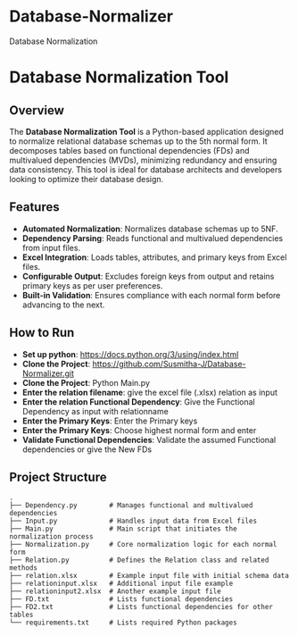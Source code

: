 # Database-Normalizer
Database Normalization

# Database Normalization Tool

## Overview

The **Database Normalization Tool** is a Python-based application designed to normalize relational database schemas up to the 5th normal form. It decomposes tables based on functional dependencies (FDs) and multivalued dependencies (MVDs), minimizing redundancy and ensuring data consistency. This tool is ideal for database architects and developers looking to optimize their database design.

## Features

- **Automated Normalization**: Normalizes database schemas up to 5NF.
- **Dependency Parsing**: Reads functional and multivalued dependencies from input files.
- **Excel Integration**: Loads tables, attributes, and primary keys from Excel files.
- **Configurable Output**: Excludes foreign keys from output and retains primary keys as per user preferences.
- **Built-in Validation**: Ensures compliance with each normal form before advancing to the next.

## How to Run
- **Set up python**: https://docs.python.org/3/using/index.html
- **Clone the Project**: https://github.com/Susmitha-J/Database-Normalizer.git
- **Clone the Project**: Python Main.py
- **Enter the relation filename**: give the excel file (.xlsx) relation as input
- **Enter the relation Functional Dependency**: Give the Functional Dependency as input with relationname 
- **Enter the Primary Keys**: Enter the Primary keys
- **Enter the Primary Keys**: Choose highest normal form and enter
- **Validate Functional Dependencies**: Validate the assumed Functional dependencies or give the New FDs

## Project Structure

```plaintext
.
├── Dependency.py        # Manages functional and multivalued dependencies
├── Input.py             # Handles input data from Excel files
├── Main.py              # Main script that initiates the normalization process
├── Normalization.py     # Core normalization logic for each normal form
├── Relation.py          # Defines the Relation class and related methods
├── relation.xlsx        # Example input file with initial schema data
├── relationinput.xlsx   # Additional input file example
├── relationinput2.xlsx  # Another example input file
├── FD.txt               # Lists functional dependencies
├── FD2.txt              # Lists functional dependencies for other tables
└── requirements.txt     # Lists required Python packages






